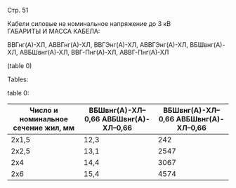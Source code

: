 Стр. 51

Кабели силовые на номинальное напряжение до 3 кВ  
ГАБАРИТЫ И МАССА КАБЕЛА:

ВВГнг(А)-ХЛ, АВВГнг(А)-ХЛ, ВВГЭнг(А)-ХЛ, АВВГЭнг(А)-ХЛ, 
ВБШвнг(А)-ХЛ, АВБШвнг(А)-ХЛ, ВВГ-Пнг(А)-ХЛ, АВВГ-Пнг(А)-ХЛ  

(table 0)

Tables:

table 0:

| Число и номинальное сечение жил, мм | ВБШвнг(А)-ХЛ–0,66 АВБШвнг(А)-ХЛ–0,66 | ВБШвнг(А)-ХЛ–0,66 АВБШвнг(А)-ХЛ–0,66 |
|-------------------------------------|---------------------------------------|--------------------------------------|
| 2x1,5                               | 12,3                                  | 242                                    |
| 2x2,5                               | 13,1                                  | 2547                                   |
| 2x4                                 | 14,4                                  | 3067                                   |
| 2x6                                 | 15,4                                  | 4574                                   |
